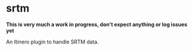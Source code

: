 # srtm

**This is very much a work in progress, don't expect anything or log issues yet**

An Itinero plugin to handle SRTM data.
